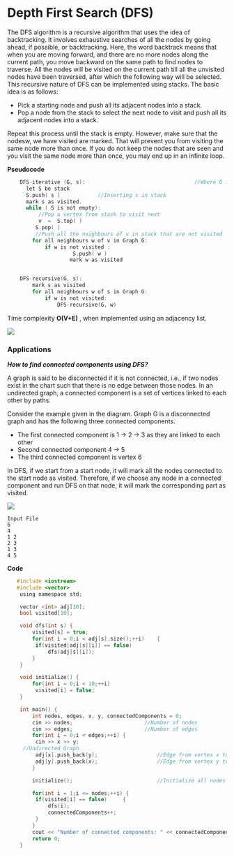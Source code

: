 # Depth First Search (DFS)

The DFS algorithm is a recursive algorithm that uses the idea of backtracking. It involves exhaustive searches of all the nodes by going ahead, if possible, or backtracking.
Here, the word backtrack means that when you are moving forward, and there are no more nodes along the current path, you move backward on the same path to find nodes to traverse. All the nodes will be visited on the current path till all the unvisited nodes have been traversed, after which the following way will be selected.
This recursive nature of DFS can be implemented using stacks. The basic idea is as follows:

* Pick a starting node and push all its adjacent nodes into a stack.
* Pop a node from the stack to select the next node to visit and push all its adjacent nodes into a stack.

Repeat this process until the stack is empty. However, make sure that the nodesw, we have visited are marked. That will prevent you from visiting the same node more than once. If you do not keep the nodes that are seen and you visit the same node more than once, you may end up in an infinite loop.

**Pseudocode**
```c
    DFS-iterative (G, s):                                   //Where G is graph and s is source vertex
      let S be stack
      S.push( s )            //Inserting s in stack 
      mark s as visited.
      while ( S is not empty):
          //Pop a vertex from stack to visit next
          v  =  S.top( )
         S.pop( )
         //Push all the neighbours of v in stack that are not visited   
        for all neighbours w of v in Graph G:
            if w is not visited :
                     S.push( w )         
                    mark w as visited


    DFS-recursive(G, s):
        mark s as visited
        for all neighbours w of s in Graph G:
            if w is not visited:
                DFS-recursive(G, w)
```

Time complexity **O(V+E)** , when implemented using an adjacency list.

![](https://i.imgur.com/TkqyNTF.jpg)


### **Applications**

***How to find connected components using DFS?***

A graph is said to be disconnected if it is not connected, i.e., if two nodes exist in the chart such that there is no edge between those nodes. In an undirected graph, a connected component is a set of vertices linked to each other by paths.

Consider the example given in the diagram. Graph G is a disconnected graph and has the following three connected components.

* The first connected component is 1 -> 2 -> 3 as they are linked to each other
* Second connected component 4 -> 5
* The third connected component is vertex 6

In DFS, if we start from a start node, it will mark all the nodes connected to the start node as visited. Therefore, if we choose any node in a connected component and run DFS on that node, it will mark the corresponding part as visited.

![](https://i.imgur.com/EydquZA.jpg)


```
Input File
6
4
1 2
2 3
1 3
4 5
```

**Code**
```c
   #include <iostream>
   #include <vector>
    using namespace std;

    vector <int> adj[10];
    bool visited[10];

    void dfs(int s) {
        visited[s] = true;
        for(int i = 0;i < adj[s].size();++i)    {
         if(visited[adj[s][i]] == false)
             dfs(adj[s][i]);
        }
    }

    void initialize() {
        for(int i = 0;i < 10;++i)
         visited[i] = false;
    }

    int main() {
        int nodes, edges, x, y, connectedComponents = 0;
        cin >> nodes;                       //Number of nodes
        cin >> edges;                       //Number of edges
        for(int i = 0;i < edges;++i) {
         cin >> x >> y;     
     //Undirected Graph 
         adj[x].push_back(y);                   //Edge from vertex x to vertex y
         adj[y].push_back(x);                   //Edge from vertex y to vertex x
        }

        initialize();                           //Initialize all nodes as not visited

        for(int i = 1;i <= nodes;++i) {
         if(visited[i] == false)     {
             dfs(i);
             connectedComponents++;
         }
        }
        cout << "Number of connected components: " << connectedComponents << endl;
        return 0;
    }
```
